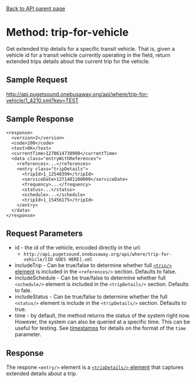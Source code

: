 [Back to API parent page](../index.html)

# Method: trip-for-vehicle

Get extended trip details for a specific transit vehicle.  That is, given a vehicle id for a transit vehicle currently operating in the field, return extended trips details about the current trip for the vehicle.

## Sample Request

http://api.pugetsound.onebusaway.org/api/where/trip-for-vehicle/1_4210.xml?key=TEST

## Sample Response

~~~
<response>
  <version>2</version>
  <code>200</code>
  <text>OK</text>
  <currentTime>1270614730908</currentTime>
  <data class="entryWithReferences">
    <references>...</references>
    <entry class="tripDetails">
      <tripId>1_12540399</tripId>
      <serviceDate>1271401200000</serviceDate>
      <frequency>...</frequency> 
      <status>...</status>
      <schedule>...</schedule>
      <tripId>1_15456175</tripId>
    </entry>
  </data>
</response>
~~~

## Request Parameters

* id - the id of the vehicle, encoded directly in the url:
    * `http://api.pugetsound.onebusaway.org/api/where/trip-for-vehicle/[ID GOES HERE].xml`
* includeTrip - Can be true/false to determine whether full [`<trip/>` element](../elements/trip.html) is included in the `<references/>` section.  Defaults to false.
* includeSchedule - Can be true/false to determine whether full `<schedule/>` element is included in the `<tripDetails/>` section.  Defaults to fale.
* includeStatus - Can be true/false to determine whether the full `<status/>` element is include in the `<tripDetails/>` section.  Defaults to true.
* time - by default, the method returns the status of the system right now.  However, the system
  can also be queried at a specific time.  This can be useful for testing.  See [timestamps](../index.html#Timestamps)
  for details on the format of the `time` parameter.

## Response

The respone `<entry/>` element is a
[`<tripDetails/>` element](../elements/trip-details.html) that captures extended
details about a trip.
